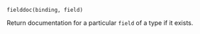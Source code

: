 ```
fielddoc(binding, field)
```

Return documentation for a particular `field` of a type if it exists.

